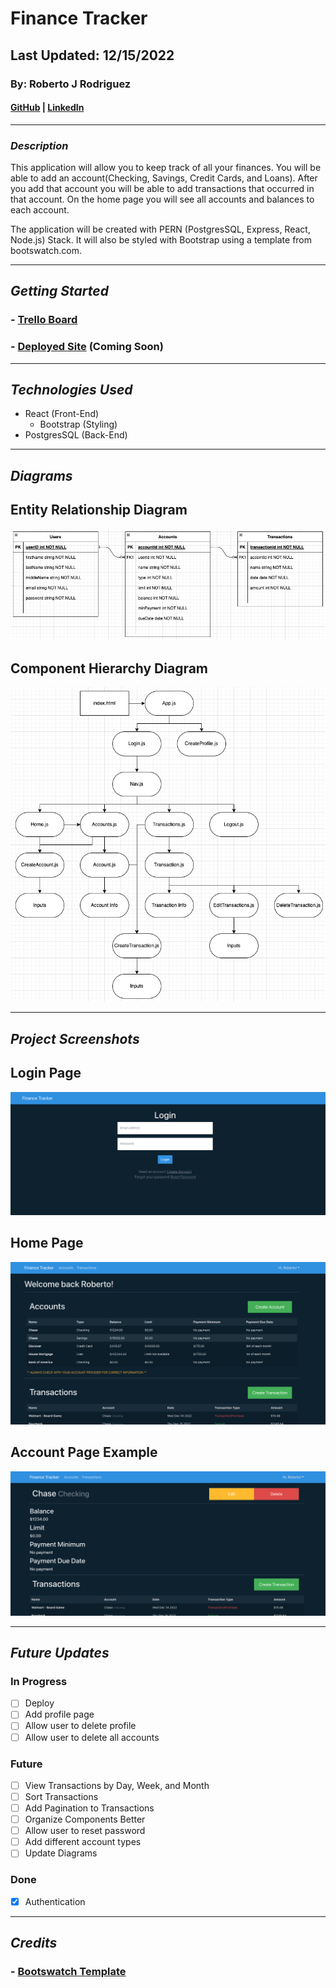 # Finance Tracker

## Last Updated: 12/15/2022

### By: Roberto J Rodriguez

#### [GitHub](https://github.com/robertojrodriguez21) | [LinkedIn](https://www.linkedin.com/in/rob-jes-rod/)

---

### **_Description_**

This application will allow you to keep track of all your finances. You will be able to add an account(Checking, Savings, Credit Cards, and Loans). After you add that account you will be able to add transactions that occurred in that account. On the home page you will see all accounts and balances to each account.

The application will be created with PERN (PostgresSQL, Express, React, Node.js) Stack. It will also be styled with Bootstrap using a template from bootswatch.com.

---

## **_Getting Started_**

### - [Trello Board](https://trello.com/b/rIJwg9G5/finance-tracker)

### - [Deployed Site]() (Coming Soon)

---

## **_Technologies Used_**

- React (Front-End)
  - Bootstrap (Styling)
- PostgresSQL (Back-End)

---

## **_Diagrams_**

## Entity Relationship Diagram

![Entity Relationship Diagram](./diagrams/Screen%20Shot%202022-12-07%20at%202.26.42%20PM.png)

## Component Hierarchy Diagram

![Component Hierarchy Diagram](./diagrams/Screen%20Shot%202022-12-07%20at%204.07.02%20PM.png)

---

## **_Project Screenshots_**

## Login Page

![Login Page](./diagrams/login.png)

## Home Page

![Home Page](./diagrams/homepage.png)

## Account Page Example

![Account Page Example](./diagrams/accountPage.png)

---

## **_Future Updates_**

### In Progress

- [ ] Deploy
- [ ] Add profile page
- [ ] Allow user to delete profile
- [ ] Allow user to delete all accounts

### Future

- [ ] View Transactions by Day, Week, and Month
- [ ] Sort Transactions
- [ ] Add Pagination to Transactions
- [ ] Organize Components Better
- [ ] Allow user to reset password
- [ ] Add different account types
- [ ] Update Diagrams

### Done

- [x] Authentication

---

## **_Credits_**

### - [Bootswatch Template](https://bootswatch.com/superhero/)
